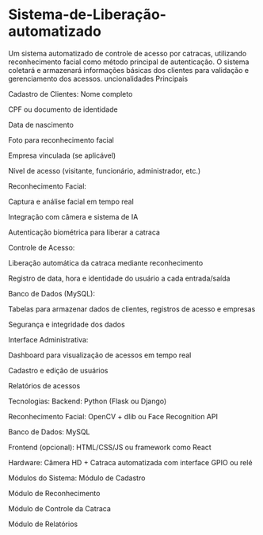 # Sistema-de-Liberação-automatizado
Um sistema automatizado de controle de acesso por catracas, utilizando reconhecimento facial como método principal de autenticação. O sistema coletará e armazenará informações básicas dos clientes para validação e gerenciamento dos acessos.
uncionalidades Principais

 
Cadastro de Clientes:
Nome completo

CPF ou documento de identidade

Data de nascimento

Foto para reconhecimento facial

Empresa vinculada (se aplicável)

Nível de acesso (visitante, funcionário, administrador, etc.)

Reconhecimento Facial:

Captura e análise facial em tempo real

Integração com câmera e sistema de IA

Autenticação biométrica para liberar a catraca

Controle de Acesso:

Liberação automática da catraca mediante reconhecimento

Registro de data, hora e identidade do usuário a cada entrada/saída

Banco de Dados (MySQL):

Tabelas para armazenar dados de clientes, registros de acesso e empresas

Segurança e integridade dos dados

Interface Administrativa:

Dashboard para visualização de acessos em tempo real

Cadastro e edição de usuários

Relatórios de acessos

Tecnologias: 
Backend: Python (Flask ou Django)

Reconhecimento Facial: OpenCV + dlib ou Face Recognition API

Banco de Dados: MySQL

Frontend (opcional): HTML/CSS/JS ou framework como React

Hardware: Câmera HD + Catraca automatizada com interface GPIO ou relé

 Módulos do Sistema: 
Módulo de Cadastro

Módulo de Reconhecimento

Módulo de Controle da Catraca

Módulo de Relatórios
